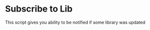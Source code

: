Subscribe to Lib
================

This script gives you ability to be notified if some library was updated
